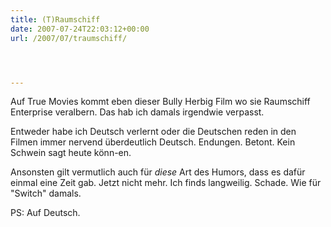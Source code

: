 ```yaml
---
title: (T)Raumschiff
date: 2007-07-24T22:03:12+00:00
url: /2007/07/traumschiff/




---
```

Auf True Movies kommt eben dieser Bully Herbig Film wo sie Raumschiff Enterprise veralbern. Das hab ich damals irgendwie verpasst.

Entweder habe ich Deutsch verlernt oder die Deutschen reden in den Filmen immer nervend überdeutlich Deutsch. Endungen. Betont. Kein Schwein sagt heute könn-en.

Ansonsten gilt vermutlich auch für _diese_ Art des Humors, dass es dafür einmal eine Zeit gab. Jetzt nicht mehr. Ich finds langweilig. Schade. Wie für "Switch" damals.

PS: Auf Deutsch.

